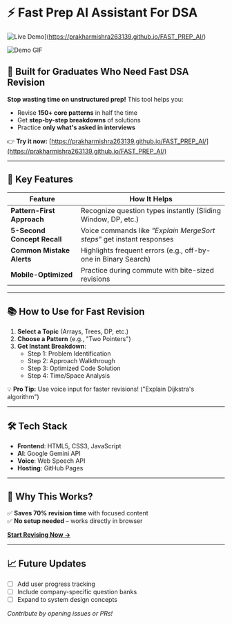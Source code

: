 # ⚡ Fast Prep AI Assistant For DSA

![Live Demo](https://img.shields.io/badge/TRY_LIVE_DEMO-%20FAST_PREP_AI-blue?style=for-the-badge)](https://prakharmishra263139.github.io/FAST_PREP_AI/)

![Demo GIF](./assets/demo.gif) 

## 🎯 Built for Graduates Who Need Fast DSA Revision
**Stop wasting time on unstructured prep!** This tool helps you:
- Revise **150+ core patterns** in half the time  
- Get **step-by-step breakdowns** of solutions  
- Practice **only what's asked in interviews**  

👉 **Try it now:** [https://prakharmishra263139.github.io/FAST_PREP_AI/](https://prakharmishra263139.github.io/FAST_PREP_AI/)

---

## 🚀 Key Features
| Feature | How It Helps |
|---------|-------------|
| **Pattern-First Approach** | Recognize question types instantly (Sliding Window, DP, etc.) |
| **5-Second Concept Recall** | Voice commands like _"Explain MergeSort steps"_ get instant responses |
| **Common Mistake Alerts** | Highlights frequent errors (e.g., off-by-one in Binary Search) |
| **Mobile-Optimized** | Practice during commute with bite-sized revisions |

---

## 📚 How to Use for Fast Revision
1. **Select a Topic** (Arrays, Trees, DP, etc.)
2. **Choose a Pattern** (e.g., "Two Pointers")
3. **Get Instant Breakdown**:
   - Step 1: Problem Identification
   - Step 2: Approach Walkthrough
   - Step 3: Optimized Code Solution
   - Step 4: Time/Space Analysis

💡 **Pro Tip:** Use voice input for faster revisions! ("Explain Dijkstra's algorithm")

---

## 🛠 Tech Stack
- **Frontend**: HTML5, CSS3, JavaScript
- **AI**: Google Gemini API
- **Voice**: Web Speech API
- **Hosting**: GitHub Pages

---

## 🌟 Why This Works?
✅ **Saves 70% revision time** with focused content  
✅ **No setup needed** – works directly in browser  

**[Start Revising Now →](https://prakharmishra263139.github.io/FAST_PREP_AI/)**

---

## 📈 Future Updates
- [ ] Add user progress tracking
- [ ] Include company-specific question banks
- [ ] Expand to system design concepts

*Contribute by opening issues or PRs!*
